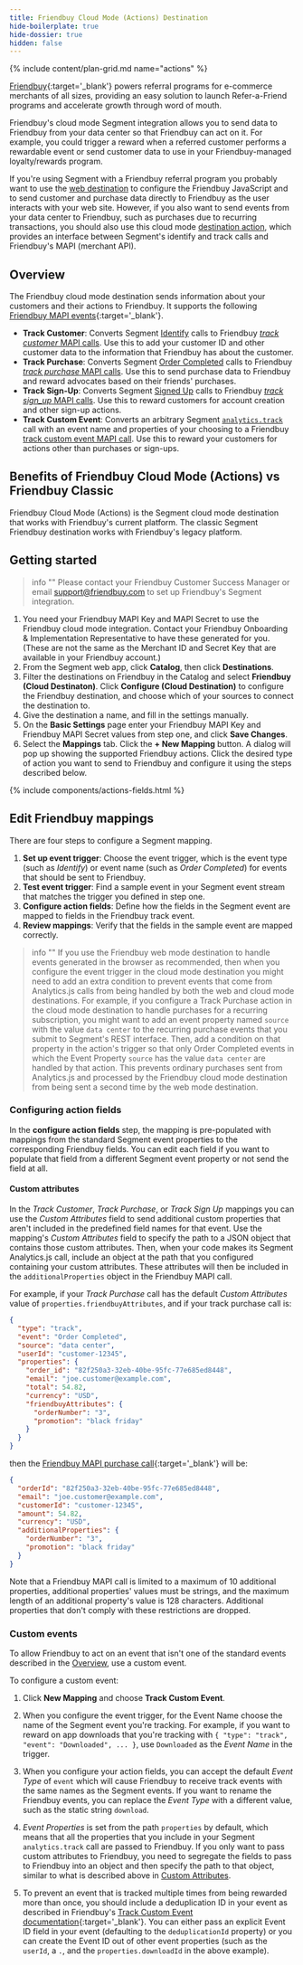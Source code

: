```yaml
---
title: Friendbuy Cloud Mode (Actions) Destination
hide-boilerplate: true
hide-dossier: true
hidden: false
---
```


{% include content/plan-grid.md name="actions" %}

[Friendbuy](https://www.friendbuy.com/){:target='_blank'} powers referral programs for e-commerce merchants of all sizes, providing an easy solution to launch Refer-a-Friend programs and accelerate growth through word of mouth.

Friendbuy's cloud mode Segment integration allows you to send data to Friendbuy from your data center so that Friendbuy can act on it. For example, you could trigger a reward when a referred customer performs a rewardable event or send customer data to use in your Friendbuy-managed loyalty/rewards program.

If you're using Segment with a Friendbuy referral program you probably want to use the [web destination](/docs/connections/destinations/catalog/actions-friendbuy/) to configure the Friendbuy JavaScript and to send customer and purchase data directly to Friendbuy as the user interacts with your web site. However, if you also want to send events from your data center to Friendbuy, such as purchases due to recurring transactions, you should also use this cloud mode [destination action](/docs/connections/destinations/actions/), which provides an interface between Segment's identify and track calls and Friendbuy's MAPI (merchant API).

## Overview

The Friendbuy cloud mode destination sends information about your customers and their actions to Friendbuy. It supports the following [Friendbuy MAPI events](https://developers.friendbuy.com/#tracking-events){:target='_blank'}.

- **Track Customer**: Converts Segment [Identify](/docs/connections/spec/identify/) calls to Friendbuy [*track customer* MAPI calls](https://developers.friendbuy.com/#tracking-customer-details). Use this to add your customer ID and other customer data to the information that Friendbuy has about the customer.
- **Track Purchase**: Converts Segment [Order Completed](/docs/connections/spec/ecommerce/v2/#order-completed) calls to Friendbuy [*track purchase* MAPI calls](https://developers.friendbuy.com/#tracking-a-purchase). Use this to send purchase data to Friendbuy and reward advocates based on their friends' purchases.
- **Track Sign-Up**: Converts Segment [Signed Up](/docs/connections/spec/b2b-saas/#signed-up) calls to Friendbuy [*track sign_up* MAPI calls](https://developers.friendbuy.com/#tracking-a-signup). Use this to reward customers for account creation and other sign-up actions.
- **Track Custom Event**: Converts an arbitrary Segment [`analytics.track`](/docs/connections/sources/catalog/libraries/website/javascript/#track) call with an event name and properties of your choosing to a Friendbuy [track custom event MAPI call](https://developers.friendbuy.com/#tracking-a-custom-event). Use this to reward your customers for actions other than purchases or sign-ups.

## Benefits of Friendbuy Cloud Mode (Actions) vs Friendbuy Classic

Friendbuy Cloud Mode (Actions) is the Segment cloud mode destination that works with Friendbuy's current platform. The classic Segment Friendbuy destination works with Friendbuy's legacy platform.

## Getting started

> info ""
> Please contact your Friendbuy Customer Success Manager or email support@friendbuy.com to set up Friendbuy's Segment integration.

1. You need your Friendbuy MAPI Key and MAPI Secret to use the Friendbuy cloud mode integration. Contact your Friendbuy Onboarding & Implementation Representative to have these generated for you. (These are not the same as the Merchant ID and Secret Key that are available in your Friendbuy account.)
2. From the Segment web app, click **Catalog**, then click **Destinations**.
3. Filter the destinations on Friendbuy in the Catalog and select **Friendbuy (Cloud Destinaton)**. Click **Configure (Cloud Destination)** to configure the Friendbuy destination, and choose which of your sources to connect the destination to.
4. Give the destination a name, and fill in the settings manually.
5. On the **Basic Settings** page enter your Friendbuy MAPI Key and Friendbuy MAPI Secret values from step one, and click **Save Changes**.
6. Select the **Mappings** tab. Click the **+ New Mapping** button. A dialog will pop up showing the supported Friendbuy actions. Click the desired type of action you want to send to Friendbuy and configure it using the steps described below.

<!-- The line below renders a table of connection settings (if applicable), Pre-built Mappings, and available actions. -->

{% include components/actions-fields.html %}

<!-- If applicable, add information regarding the migration from a classic destination to an Actions-based version below -->

## Edit Friendbuy mappings

There are four steps to configure a Segment mapping.

1. **Set up event trigger**: Choose the event trigger, which is the event type (such as *Identify*) or event name (such as *Order Completed*) for events that should be sent to Friendbuy.
2. **Test event trigger**: Find a sample event in your Segment event stream that matches the trigger you defined in step one.
3. **Configure action fields**: Define how the fields in the Segment event are mapped to fields in the Friendbuy track event.
4. **Review mappings**: Verify that the fields in the sample event are mapped correctly.

> info ""
> If you use the Friendbuy web mode destination to handle events generated in the browser as recommended, then when you configure the event trigger in the cloud mode destination you might need to add an extra condition to prevent events that come from Analytics.js calls from being handled by both the web and cloud mode destinations. For example, if you configure a Track Purchase action in the cloud mode destination to handle purchases for a recurring subscription, you might want to add an event property named `source` with the value `data center` to the recurring purchase events that you submit to Segment's REST interface. Then, add a condition on that property in the action's trigger so that only Order Completed events in which the Event Property `source` has the value `data center` are handled by that action. This prevents ordinary purchases sent from Analytics.js and processed by the Friendbuy cloud mode destination from being sent a second time by the web mode destination.

### Configuring action fields

In the **configure action fields** step, the mapping is pre-populated with mappings from the standard Segment event properties to the corresponding Friendbuy fields. You can edit each field if you want to populate that field from a different Segment event property or not send the field at all.

#### Custom attributes

In the *Track Customer*, *Track Purchase*, or *Track Sign Up* mappings you can use the *Custom Attributes* field to send additional custom properties that aren't included in the predefined field names for that event. Use the mapping's *Custom Attributes* field to specify the path to a JSON object that contains those custom attributes. Then, when your code makes its Segment Analytics.js call, include an object at the path that you configured containing your custom attributes. These attributes will then be included in the `additionalProperties` object in the Friendbuy MAPI call.

For example, if your *Track Purchase* call has the default *Custom Attributes* value of `properties.friendbuyAttributes`, and if your track purchase call is:

``` json
{
  "type": "track",
  "event": "Order Completed",
  "source": "data center",
  "userId": "customer-12345",
  "properties": {
    "order_id": "82f250a3-32eb-40be-95fc-77e685ed8448",
    "email": "joe.customer@example.com",
    "total": 54.82,
    "currency": "USD",
    "friendbuyAttributes": {
      "orderNumber": "3",
      "promotion": "black friday"
    }
  }
}
```

then the [Friendbuy MAPI purchase call](https://developers.friendbuy.com/#postpurchaseevent){:target='_blank'} will be:

``` json
{ 
  "orderId": "82f250a3-32eb-40be-95fc-77e685ed8448",
  "email": "joe.customer@example.com",
  "customerId": "customer-12345",
  "amount": 54.82,
  "currency": "USD",
  "additionalProperties": {
    "orderNumber": "3",
    "promotion": "black friday"
  }
}
```

Note that a Friendbuy MAPI call is limited to a maximum of 10 additional properties, additional properties' values must be strings, and the maximum length of an additional property's value is 128 characters.  Additional properties that don't comply with these restrictions are dropped.

### Custom events

To allow Friendbuy to act on an event that isn't one of the standard events described in the [Overview](#overview), use a custom event.

To configure a custom event:

1. Click **New Mapping** and choose **Track Custom Event**.

2. When you configure the event trigger, for the Event Name choose the name of the Segment event you're tracking. For example, if you want to reward on app downloads that you're tracking with `{ "type": "track", "event": "Downloaded", ... }`, use `Downloaded` as the *Event Name* in the trigger.

3. When you configure your action fields, you can accept the default *Event Type* of `event` which will cause Friendbuy to receive track events with the same names as the Segment events. If you want to rename the Friendbuy events, you can replace the *Event Type* with a different value, such as the static string `download`.

4. *Event Properties* is set from the path `properties` by default, which means that all the properties that you include in your Segment `analytics.track` call are passed to Friendbuy. If you only want to pass custom attributes to Friendbuy, you need to segregate the fields to pass to Friendbuy into an object and then specify the path to that object, similar to what is described above in [Custom Attributes](#custom-attributes).

5. To prevent an event that is tracked multiple times from being rewarded more than once, you should include a deduplication ID in your event as described in Friendbuy's [Track Custom Event documentation](https://developers.friendbuy.com/#tracking-a-custom-event){:target='_blank'}. You can either pass an explicit Event ID field in your event (defaulting to the `deduplicationId` property) or you can create the Event ID out of other event properties (such as the `userId`, a `.`, and the `properties.downloadId` in the above example).

<!--
Local Variables:
eval: (visual-line-mode 1)
End:
-->
